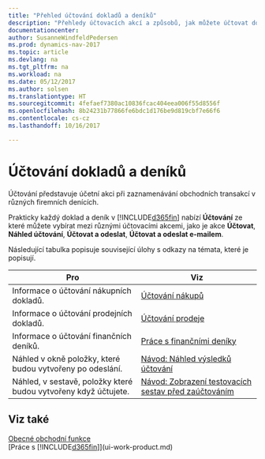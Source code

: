 ```yaml
---
title: "Přehled účtování dokladů a deníků"
description: "Přehledy účtovacích akcí a způsobů, jak můžete účtovat doklady a deníky."
documentationcenter: 
author: SusanneWindfeldPedersen
ms.prod: dynamics-nav-2017
ms.topic: article
ms.devlang: na
ms.tgt_pltfrm: na
ms.workload: na
ms.date: 05/12/2017
ms.author: solsen
ms.translationtype: HT
ms.sourcegitcommit: 4fefaef7380ac10836fcac404eea006f55d8556f
ms.openlocfilehash: 8b24231b77866fe6bdc1d176be9d819cbf7e66f6
ms.contentlocale: cs-cz
ms.lasthandoff: 10/16/2017

---
```

# <a name="post-documents-and-journals"></a>Účtování dokladů a deníků
Účtování představuje účetní akci při zaznamenávání obchodních transakcí v různých firemních denících.

Prakticky každý doklad a deník v [!INCLUDE[d365fin](includes/d365fin_md.md)] nabízí **Účtování** ze které můžete vybírat mezi různými účtovacími akcemi, jako je akce **Účtovat**, **Náhled účtování**, **Účtovat a odeslat**, **Účtovat a odeslat e-mailem**.

Následující tabulka popisuje související úlohy s odkazy na témata, které je popisují.

| Pro | Viz |
| --- | --- |
| Informace o účtování nákupních dokladů. |[Účtování nákupů](ui-post-purchases.md) |
| Informace o účtování prodejních dokladů. |[Účtování prodeje](ui-post-sales.md) |
| Informace o účtování finančních deníků. |[Práce s finančními deníky](ui-work-general-journals.md) |
| Náhled v okně položky, které budou vytvořeny po odeslání. |[Návod: Náhled výsledků účtování](ui-how-preview-post-results.md) |
| Náhled, v sestavě, položky které budou vytvořeny když účtujete. |[Návod: Zobrazení testovacích sestav před zaúčtováním](ui-how-view-test-reports-posting.md) |

## <a name="see-also"></a>Viz také
[Obecné obchodní funkce](ui-across-business-areas.md)  
[Práce s [!INCLUDE[d365fin](includes/d365fin_md.md)]](ui-work-product.md)


